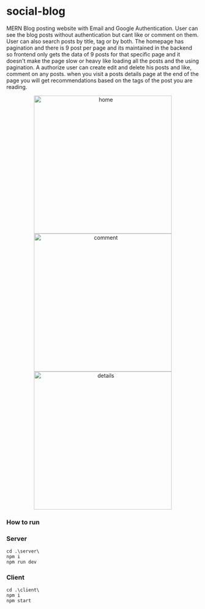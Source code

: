 # social-blog

MERN Blog posting website with Email and Google Authentication. User can see the blog posts without authentication but cant like or comment on them. User can also search posts by title, tag or by both. The homepage has pagination and there is 9 post per page and its maintained in the backend so frontend only gets the data of 9 posts for that specific page and it doesn't make the page slow or heavy like loading all the posts and the using pagination. A authorize user can create edit and delete his posts and like, comment on any posts. when you visit a posts details page at the end of the page you will get recommendations based on the tags of the post you are reading.

<p align="center">
  <img alt="home" src="https://github.com/Ulrich-Tonmoy/website-MERN/blob/main/social-blog/ss/home.png" width="360px"/>
  <img alt="comment" src="https://github.com/Ulrich-Tonmoy/website-MERN/blob/main/social-blog/ss/comment.png" width="360px"/>
  <img alt="details" src="https://github.com/Ulrich-Tonmoy/website-MERN/blob/main/social-blog/ss/details.png" width="360px"/>
</p>

### How to run

### Server

    cd .\server\
    npm i
    npm run dev

### Client

    cd .\client\
    npm i
    npm start
